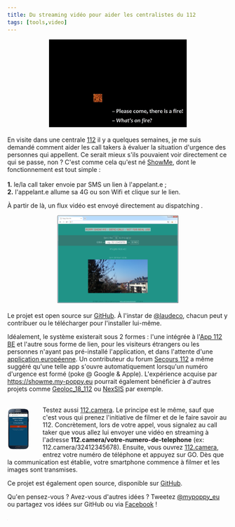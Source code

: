 ```yaml
---
title: Du streaming vidéo pour aider les centralistes du 112
tags: [tools,video]
---
```

<center>
<img src='../images/showme.gif' style="height:200px">
</center>
<br>
En visite dans une centrale <a href='https://112.be'>112</a> il y a quelques semaines, je me suis demandé comment aider les call takers à évaluer la situation d'urgence des personnes qui appellent. Ce serait mieux s'ils pouvaient voir directement ce qui se passe, non ? C'est comme cela qu'est né <a href='https://showme.my-poppy.eu'>ShowMe</a>, dont le fonctionnement est tout simple :<br><br><b>1.</b> le/la call taker envoie par SMS un lien à l'appelant.e ; <br><b>2.</b> l'appelant.e allume sa 4G ou son Wifi et clique sur le lien.<br>

À partir de là, un flux vidéo est envoyé directement au dispatching .
<center>
<img src='../images/showme.png?a=1' style="height:200px">
</center>
<br>
Le projet est open source sur <a href='https://github.com/ccloquet/showme'>GitHub</a>. À l'instar de <a href='https://github.com/laudeco'>@laudeco</a>, chacun peut y contribuer ou le télécharger pour l'installer lui-même.<br>

Idéalement, le système existerait sous 2 formes : l'une intégrée à l'<a href='https://www.112.be/fr/app'>App 112 BE</a> et l'autre sous forme de lien, pour les visiteurs étrangers ou les personnes n'ayant pas pré-installé l'application, et dans l'attente d'une <a href=''>application européenne</a>. Un contributeur du forum <a href=''>Secours 112</a> a même suggéré qu'une telle app s'ouvre automatiquement lorsqu'un numéro d'urgence est formé (poke @ Google & Apple). L'expérience acquise par <a href='ShowMe'>https://showme.my-poppy.eu</a> pourrait également bénéficier à d'autres projets comme <a href='https://twitter.com/geoloc18_112'>Geoloc_18_112</a> ou <a href='https://www.senat.fr/questions/base/2018/qSEQ180706234.html'>NexSIS</a> par exemple.<br><br>

<img style="width:10%; float:left;margin:5px 30px 5px 0px" src='../images/showme2.png?a=1'  >

Testez aussi <a href='https://112.camera'>112.camera</a>. Le principe est le même, sauf que c'est vous qui prenez l'initiative de filmer et de le faire savoir au 112. Concrètement, lors de votre appel, vous signalez au call taker que vous allez lui envoyer une vidéo en streaming à l'adresse <b>112.camera/votre-numero-de-telephone</b> (ex: 112.camera/32412345678). Ensuite, vous ouvrez <a href='https://112.camera'>112.camera</a>, entrez votre numéro de téléphone et appuyez sur GO. Dès que la communication est établie, votre smartphone commence à filmer et les images sont transmises.<br>

Ce projet est également open source, disponible sur <a href='https://github.com/ccloquet/112.camera/'>GitHub</a>.

Qu'en pensez-vous ? Avez-vous d'autres idées ? Tweetez <a href='https://twitter.com/mypoppy_eu'>@mypoppy_eu</a> ou partagez vos idées sur GitHub ou via <a href='https://facebook.com/mypoppyeu'>Facebook</a> !

<iframe src="https://www.my-poppy.eu/cnt/cnt.php" width="1" height="1" frameBorder="0">
